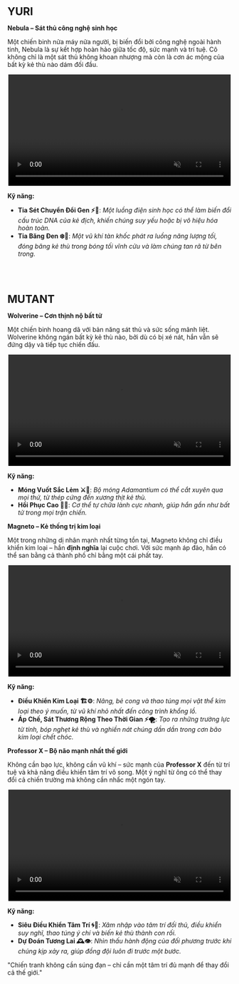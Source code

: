 <span style="font-size: 24px; font-weight: bold;">YURI</span>

**Nebula – Sát thủ công nghệ sinh học**

Một chiến binh nửa máy nửa người, bị biến đổi bởi công nghệ ngoài hành tinh, Nebula là sự kết hợp hoàn hảo giữa tốc độ, sức mạnh và trí tuệ. Cô không chỉ là một sát thủ không khoan nhượng mà còn là cơn ác mộng của bất kỳ kẻ thù nào dám đối đầu.

<div style="text-align: center;">
  <video autoplay loop muted playsinline style="max-width: 100%; width: 500px;">
    <source src="/videos/nebula.mp4" type="video/mp4">
    Your browser does not support the video tag.
  </video>
</div>

**Kỹ năng:**

- **Tia Sét Chuyển Đổi Gen ⚡🧬**: *Một luồng điện sinh học có thể làm biến đổi cấu trúc DNA của kẻ địch, khiến chúng suy yếu hoặc bị vô hiệu hóa hoàn toàn.*
- **Tia Băng Đen ❄️🖤**: *Một vũ khí tàn khốc phát ra luồng năng lượng tối, đóng băng kẻ thù trong bóng tối vĩnh cửu và làm chúng tan rã từ bên trong.*


<br><br><br>  <!-- Thêm khoảng trống -->

<span style="font-size: 24px; font-weight: bold;">MUTANT</span>

**Wolverine – Cơn thịnh nộ bất tử**

Một chiến binh hoang dã với bản năng sát thủ và sức sống mãnh liệt. Wolverine không ngán bất kỳ kẻ thù nào, bởi dù có bị xé nát, hắn vẫn sẽ đứng dậy và tiếp tục chiến đấu.

<div style="text-align: center;">
  <video autoplay loop muted playsinline style="max-width: 100%; width: 500px;">
    <source src="/videos/wolv.mp4" type="video/mp4">
    Your browser does not support the video tag.
  </video>
</div>

**Kỹ năng:**

- **Móng Vuốt Sắc Lẻm ⚔️🐾**: *Bộ móng Adamantium có thể cắt xuyên qua mọi thứ, từ thép cứng đến xương thịt kẻ thù.*
- **Hồi Phục Cao 💉💀**: *Cơ thể tự chữa lành cực nhanh, giúp hắn gần như bất tử trong mọi trận chiến.*

**Magneto – Kẻ thống trị kim loại**

Một trong những dị nhân mạnh nhất từng tồn tại, Magneto không chỉ điều khiển kim loại – hắn **định nghĩa** lại cuộc chơi. Với sức mạnh áp đảo, hắn có thể san bằng cả thành phố chỉ bằng một cái phất tay.

<div style="text-align: center;">
  <video autoplay loop muted playsinline style="max-width: 100%; width: 500px;">
    <source src="/videos/magneto.mp4" type="video/mp4">
    Your browser does not support the video tag.
  </video>
</div>

**Kỹ năng:**

- **Điều Khiển Kim Loại 🏗️⚙️**: *Nâng, bẻ cong và thao túng mọi vật thể kim loại theo ý muốn, từ vũ khí nhỏ nhất đến công trình khổng lồ.*
- **Áp Chế, Sát Thương Rộng Theo Thời Gian ⚡🌪️**: *Tạo ra những trường lực từ tính, bóp nghẹt kẻ thù và nghiền nát chúng dần dần trong cơn bão kim loại chết chóc.*

**Professor X – Bộ não mạnh nhất thế giới**

Không cần bạo lực, không cần vũ khí – sức mạnh của **Professor X** đến từ trí tuệ và khả năng điều khiển tâm trí vô song. Một ý nghĩ từ ông có thể thay đổi cả chiến trường mà không cần nhấc một ngón tay.

<div style="text-align: center;">
  <video autoplay loop muted playsinline style="max-width: 100%; width: 500px;">
    <source src="/videos/x.mp4" type="video/mp4">
    Your browser does not support the video tag.
  </video>
</div>

**Kỹ năng:**

- **Siêu Điều Khiển Tâm Trí 🌀🧠**: *Xâm nhập vào tâm trí đối thủ, điều khiển suy nghĩ, thao túng ý chí và biến kẻ thù thành con rối.*
- **Dự Đoán Tương Lai 🕰️👁️**: *Nhìn thấu hành động của đối phương trước khi chúng kịp xảy ra, giúp đồng đội luôn đi trước một bước.*

"Chiến tranh không cần súng đạn – chỉ cần một tâm trí đủ mạnh để thay đổi cả thế giới."
